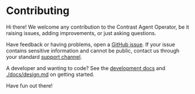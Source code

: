 # Contributing

Hi there! We welcome any contribution to the Contrast Agent Operator, be it raising issues, adding improvements, or just asking questions.

Have feedback or having problems, open a [GitHub issue](https://github.com/Contrast-Security-OSS/agent-operator/issues). If your issue contains sensitive information and cannot be public, contact us through your standard [support channel](https://support.contrastsecurity.com/hc/en-us).

A developer and wanting to code? See the [development docs](./docs/development.md) and [./docs/design.md](./docs/design.md) on getting started.

Have fun out there!
